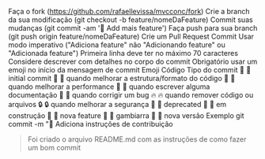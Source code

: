 Faça o fork (https://github.com/rafaellevissa/mvcconc/fork)
Crie a branch da sua modificação (git checkout -b feature/nomeDaFeature)
Commit suas mudanças (git commit -am ':rocket: Add mais feature')
Faça push para sua branch (git push origin feature/nomeDaFeature)
Crie um Pull Request
Commit
Usar modo imperativo ("Adiciona feature" não "Adicionando feature" ou "Adicionada feature")
Primeira linha deve ter no máximo 70 caracteres
Considere descrever com detalhes no corpo do commit
Obrigatório usar um emoji no início da mensagem de commit
Emoji	Código	Tipo do commit
🎉	:tada:	initial commit
🎨	:art:	quando melhorar a estrutura/formato do código
🐎	:racehorse:	quando melhorar a performance
📝	:memo:	quando escrever alguma documentação
🐛	:bug:	quando corrigir um bug
🔥	:fire:	quando remover código ou arquivos
🔒	:lock:	quando melhorar a segurança
💩	:poop:	deprecated
🚧	:construction:	em construção
🚀	:rocket:	nova feature
🙈	:see_no_evil:	gambiarra
🎁	:gift:	nova versão
Exemplo
git commit -m ":memo: Adiciona instruções de contribuição
>
> Foi criado o arquivo README.md com as instruções de
> como fazer um bom commit